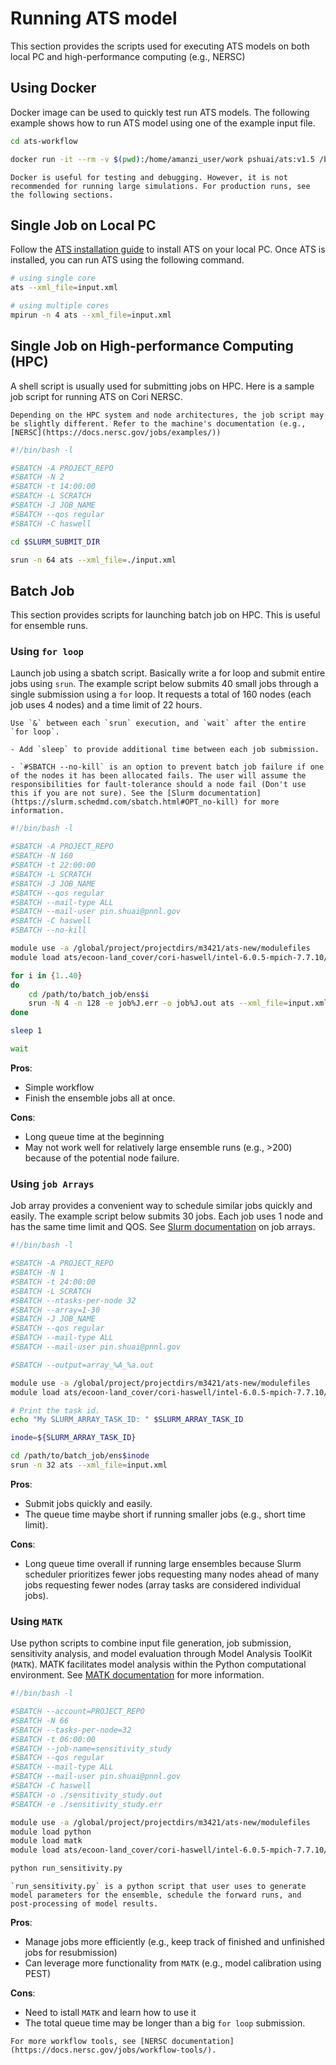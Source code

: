 # Running ATS model

This section provides the scripts used for executing ATS models on both local PC and high-performance computing (e.g., NERSC)

## Using Docker
Docker image can be used to quickly test run ATS models. The following example shows how to run ATS model using one of the example input file.

```bash
cd ats-workflow

docker run -it --rm -v $(pwd):/home/amanzi_user/work pshuai/ats:v1.5 /bin/bash -c "cd model/1-spinup_steadystate && ats --xml_file=../inputs/CoalCreek_spinup_steadystate.xml"
```

```{note}
Docker is useful for testing and debugging. However, it is not recommended for running large simulations. For production runs, see the following sections.
```

## Single Job on Local PC
Follow the [ATS installation guide](https://github.com/amanzi/amanzi/blob/master/INSTALL_ATS.md) to install ATS on your local PC. Once ATS is installed, you can run ATS using the following command.

```bash
# using single core
ats --xml_file=input.xml

# using multiple cores
mpirun -n 4 ats --xml_file=input.xml
```

## Single Job on High-performance Computing (HPC)
A shell script is usually used for submitting jobs on HPC. Here is a sample job script for running ATS on Cori NERSC.

```{note}
Depending on the HPC system and node architectures, the job script may be slightly different. Refer to the machine's documentation (e.g., [NERSC](https://docs.nersc.gov/jobs/examples/))
```

```bash
#!/bin/bash -l

#SBATCH -A PROJECT_REPO
#SBATCH -N 2
#SBATCH -t 14:00:00
#SBATCH -L SCRATCH
#SBATCH -J JOB_NAME
#SBATCH --qos regular
#SBATCH -C haswell

cd $SLURM_SUBMIT_DIR

srun -n 64 ats --xml_file=./input.xml
```

## Batch Job

This section provides scripts for launching batch job on HPC. This is useful for ensemble runs.

### Using `for loop`

Launch job using a sbatch script. Basically write a for loop and submit entire jobs using `srun`. The example script below submits 40 small jobs through a single submission using a `for` loop. It requests a total of 160 nodes (each job uses 4 nodes) and a time limit of 22 hours.

```{admonition} Important
Use `&` between each `srun` execution, and `wait` after the entire `for loop`. 
```

```{note}
- Add `sleep` to provide additional time between each job submission. 

- `#SBATCH --no-kill` is an option to prevent batch job failure if one of the nodes it has been allocated fails. The user will assume the responsibilities for fault-tolerance should a node fail (Don't use this if you are not sure). See the [Slurm documentation](https://slurm.schedmd.com/sbatch.html#OPT_no-kill) for more information.

```

```bash
#!/bin/bash -l

#SBATCH -A PROJECT_REPO
#SBATCH -N 160
#SBATCH -t 22:00:00
#SBATCH -L SCRATCH
#SBATCH -J JOB_NAME
#SBATCH --qos regular
#SBATCH --mail-type ALL
#SBATCH --mail-user pin.shuai@pnnl.gov
#SBATCH -C haswell
#SBATCH --no-kill

module use -a /global/project/projectdirs/m3421/ats-new/modulefiles
module load ats/ecoon-land_cover/cori-haswell/intel-6.0.5-mpich-7.7.10/opt

for i in {1..40}
do
    cd /path/to/batch_job/ens$i
    srun -N 4 -n 128 -e job%J.err -o job%J.out ats --xml_file=input.xml sleep 5 &
done

sleep 1

wait
```

**Pros**:
- Simple workflow
- Finish the ensemble jobs all at once.

**Cons**:
- Long queue time at the beginning
- May not work well for relatively large ensemble runs (e.g., >200) because of the potential node failure.

### Using `job Arrays`

Job array provides a convenient way to schedule similar jobs quickly and easily. The example script below submits 30 jobs. Each job uses 1 node and has the same time limit and QOS. See [Slurm documentation](https://slurm.schedmd.com/job_array.html) on job arrays.

```bash
#!/bin/bash -l

#SBATCH -A PROJECT_REPO
#SBATCH -N 1
#SBATCH -t 24:00:00
#SBATCH -L SCRATCH
#SBATCH --ntasks-per-node 32
#SBATCH --array=1-30
#SBATCH -J JOB_NAME
#SBATCH --qos regular
#SBATCH --mail-type ALL
#SBATCH --mail-user pin.shuai@pnnl.gov

#SBATCH --output=array_%A_%a.out

module use -a /global/project/projectdirs/m3421/ats-new/modulefiles
module load ats/ecoon-land_cover/cori-haswell/intel-6.0.5-mpich-7.7.10/opt

# Print the task id.
echo "My SLURM_ARRAY_TASK_ID: " $SLURM_ARRAY_TASK_ID

inode=${SLURM_ARRAY_TASK_ID}

cd /path/to/batch_job/ens$inode
srun -n 32 ats --xml_file=input.xml
```

**Pros**:
- Submit jobs quickly and easily.
- The queue time maybe short if running smaller jobs (e.g., short time limit).

**Cons**:
- Long queue time overall if running large ensembles because Slurm scheduler prioritizes fewer jobs requesting many nodes ahead of many jobs requesting fewer nodes (array tasks are considered individual jobs).

### Using `MATK`

Use python scripts to combine input file generation, job submission, sensitivity analysis, and model evaluation through Model Analysis ToolKit (`MATK`). MATK facilitates model analysis within the Python computational environment. See [MATK documentation](http://dharp.github.io/matk/) for more information.

```bash
#!/bin/bash -l

#SBATCH --account=PROJECT_REPO
#SBATCH -N 66
#SBATCH --tasks-per-node=32
#SBATCH -t 06:00:00
#SBATCH --job-name=sensitivity_study
#SBATCH --qos regular
#SBATCH --mail-type ALL
#SBATCH --mail-user pin.shuai@pnnl.gov
#SBATCH -C haswell
#SBATCH -o ./sensitivity_study.out
#SBATCH -e ./sensitivity_study.err

module use -a /global/project/projectdirs/m3421/ats-new/modulefiles
module load python
module load matk
module load ats/ecoon-land_cover/cori-haswell/intel-6.0.5-mpich-7.7.10/opt

python run_sensitivity.py

```

```{note}
`run_sensitivity.py` is a python script that user uses to generate model parameters for the ensemble, schedule the forward runs, and post-processing of model results.
```

**Pros**:
- Manage jobs more efficiently (e.g., keep track of finished and unfinished jobs for resubmission)
- Can leverage more functionality from `MATK` (e.g., model calibration using PEST)

**Cons**:
- Need to istall `MATK` and learn how to use it
- The total queue time may be longer than a big `for loop` submission.



```{note}
For more workflow tools, see [NERSC documentation](https://docs.nersc.gov/jobs/workflow-tools/).
```